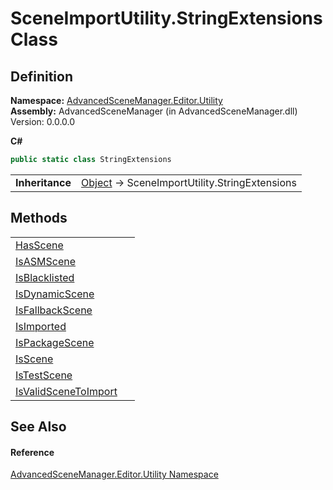 # SceneImportUtility.StringExtensions Class




## Definition
**Namespace:** <a href="N_AdvancedSceneManager_Editor_Utility">AdvancedSceneManager.Editor.Utility</a>  
**Assembly:** AdvancedSceneManager (in AdvancedSceneManager.dll) Version: 0.0.0.0

**C#**
``` C#
public static class StringExtensions
```

<table><tr><td><strong>Inheritance</strong></td><td><a href="https://learn.microsoft.com/dotnet/api/system.object" target="_blank" rel="noopener noreferrer">Object</a>  →  SceneImportUtility.StringExtensions</td></tr>
</table>



## Methods
<table>
<tr>
<td><a href="M_AdvancedSceneManager_Editor_Utility_SceneImportUtility_StringExtensions_HasScene">HasScene</a></td>
<td> </td></tr>
<tr>
<td><a href="M_AdvancedSceneManager_Editor_Utility_SceneImportUtility_StringExtensions_IsASMScene">IsASMScene</a></td>
<td> </td></tr>
<tr>
<td><a href="M_AdvancedSceneManager_Editor_Utility_SceneImportUtility_StringExtensions_IsBlacklisted">IsBlacklisted</a></td>
<td> </td></tr>
<tr>
<td><a href="M_AdvancedSceneManager_Editor_Utility_SceneImportUtility_StringExtensions_IsDynamicScene">IsDynamicScene</a></td>
<td> </td></tr>
<tr>
<td><a href="M_AdvancedSceneManager_Editor_Utility_SceneImportUtility_StringExtensions_IsFallbackScene">IsFallbackScene</a></td>
<td> </td></tr>
<tr>
<td><a href="M_AdvancedSceneManager_Editor_Utility_SceneImportUtility_StringExtensions_IsImported">IsImported</a></td>
<td> </td></tr>
<tr>
<td><a href="M_AdvancedSceneManager_Editor_Utility_SceneImportUtility_StringExtensions_IsPackageScene">IsPackageScene</a></td>
<td> </td></tr>
<tr>
<td><a href="M_AdvancedSceneManager_Editor_Utility_SceneImportUtility_StringExtensions_IsScene">IsScene</a></td>
<td> </td></tr>
<tr>
<td><a href="M_AdvancedSceneManager_Editor_Utility_SceneImportUtility_StringExtensions_IsTestScene">IsTestScene</a></td>
<td> </td></tr>
<tr>
<td><a href="M_AdvancedSceneManager_Editor_Utility_SceneImportUtility_StringExtensions_IsValidSceneToImport">IsValidSceneToImport</a></td>
<td> </td></tr>
</table>

## See Also


#### Reference
<a href="N_AdvancedSceneManager_Editor_Utility">AdvancedSceneManager.Editor.Utility Namespace</a>  
